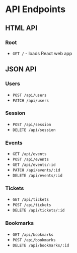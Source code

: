 # API Endpoints

## HTML API

### Root

- `GET /` - loads React web app

## JSON API

### Users

- `POST /api/users`
- `PATCH /api/users`

### Session

- `POST /api/session`
- `DELETE /api/session`

### Events

- `GET /api/events`
- `POST /api/events`
- `GET /api/events/:id`
- `PATCH /api/events/:id`
- `DELETE /api/events/:id`

### Tickets

- `GET /api/tickets`
- `POST /api/tickets`
- `DELETE /api/tickets/:id`

### Bookmarks

- `GET /api/bookmarks`
- `POST /api/bookmarks`
- `DELETE /api/bookmarks/:id`
